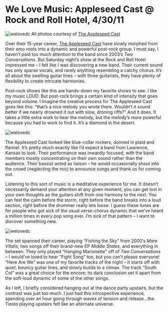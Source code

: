 # We Love Music: Appleseed Cast @ Rock and Roll Hotel, 4/30/11

![welovedc](/content/images/5681712895_2f7001bb63.jpg "appleseed_1")
All photos courtesy of [The Appleseed Cast](http://www.myspace.com/theappleseedcast/)

Over their 15-year career, [The Appleseed Cast](http://www.myspace.com/theappleseedcast/) have slowly morphed from their emo roots into a dynamic and powerful post-rock group. I must say, I haven’t paid too much attention to the band since 2003’s *Two Conversations*. But Saturday night’s show at the Rock and Roll Hotel impressed me – I felt like I was discovering a new band. Their current sound has only sparse vocals, and rarely anything resembling a catchy chorus. It’s all about the swelling guitar lines – with three guitarists, they have plenty of flexibility to create intricate harmonies.

Post-rock shows like this are hands-down my favorite shows to see. I like my music LOUD. But post-rock brings a certain kind of intensity that goes beyond volume. I imagine the creative process for The Appleseed Cast goes like this: “that’s a nice melody you wrote there. Wouldn’t it sound better if we nearly drowned it out with slow, droning riffs?” And it does. It takes a little extra work to hear the melody, but the melody’s more powerful because you had to work to find it. It’s a diamond in the desert.


![welovedc](/content/images/5681712931_fb49ebb357.jpg "appleseed_3")

The Appleseed Cast looked like blue-collar rockers, donned in plaid and flannel. It’s pretty much exactly like I’d expect a band from Lawrence, Kansas to look. Their performance was inwardly focused, with the band members mostly concentrating on their own sound rather than the audience. Their bassist acted as liaison – he would occasionally shout into the crowd (neglecting the mic) to announce songs and thank us for coming out.

Listening to this sort of music is a meditative experience for me. It doesn’t necessarily demand your attention at any given moment; you can get lost in your own thoughts as the guitars shift from one harmony to the next. You can feel the calm before the storm, right before the band breaks into a loud section, right before the drummer really lets loose. I guess these tunes are for people who got sick of the usual verse-chorus dynamic that we’ve heard a million times in every pop song ever. I’m sick of that pattern – I want to discover something new.

![welovedc](/content/images/5681712913_7fca495d4e.jpg "appleseed_2")

The set spanned their career, playing “Fishing the Sky” from 2000′s *Mare Vitalis*, two songs off their brand-new EP *Middle States*, and everything in between. They only played “Hanging Marionette” off of *Two Conversations* – I would’ve loved to hear “Fight Song” too, but you can’t please everyone! “Here Are We” was one of my favorite tracks of the night – it starts off with quiet, bouncy guitar lines, and slowly builds to a climax. The track “South Col” was a great choice for the encore; its dark conclusion set it apart from the soft-loud dynamic of some of the other songs.

As I left, I briefly considered hanging out at the dance party upstairs, but the contrast was just too much. I just had this introspective experience, spending over an hour going through waves of tension and release...the Tiesto playing upstairs felt like an alternate universe.